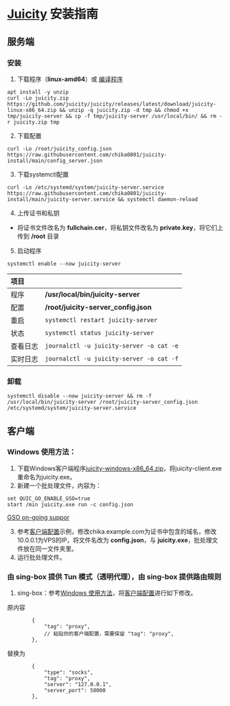 # [Juicity](https://github.com/juicity/juicity) 安装指南

## 服务端

### 安装

1. 下载程序（**linux-amd64**）或 [编译程序](compile_juicity.md)

```
apt install -y unzip
curl -Lo juicity.zip https://github.com/juicity/juicity/releases/latest/download/juicity-linux-x86_64.zip && unzip -q juicity.zip -d tmp && chmod +x tmp/juicity-server && cp -f tmp/juicity-server /usr/local/bin/ && rm -r juicity.zip tmp
```

2. 下载配置

```
curl -Lo /root/juicity_config.json https://raw.githubusercontent.com/chika0801/juicity-install/main/config_server.json
```

3. 下载systemctl配置

```
curl -Lo /etc/systemd/system/juicity-server.service https://raw.githubusercontent.com/chika0801/juicity-install/main/juicity-server.service && systemctl daemon-reload
```

4. 上传证书和私钥

- 将证书文件改名为 **fullchain.cer**，将私钥文件改名为 **private.key**，将它们上传到 **/root** 目录

5. 启动程序

```
systemctl enable --now juicity-server
```

| 项目 | |
| :--- | :--- |
| 程序 | **/usr/local/bin/juicity-server** |
| 配置 | **/root/juicity-server_config.json** |
| 重启 | `systemctl restart juicity-server` |
| 状态 | `systemctl status juicity-server` |
| 查看日志 | `journalctl -u juicity-server -o cat -e` |
| 实时日志 | `journalctl -u juicity-server -o cat -f` |

### 卸载

```
systemctl disable --now juicity-server && rm -f /usr/local/bin/juicity-server /root/juicity-server_config.json /etc/systemd/system/juicity-server.service
```

## 客户端

### Windows 使用方法：

1. 下载Windows客户端程序[juicity-windows-x86_64.zip](https://github.com/juicity/juicity/releases/latest/download/juicity-windows-x86_64.zip)，将juicity-client.exe重命名为juicity.exe。
2. 新建一个批处理文件，内容为：

```
set QUIC_GO_ENABLE_GSO=true
start /min juicity.exe run -c config.json
```

[GSO on-going suppor](https://github.com/juicity/juicity/discussions/42)

3. 参考[客户端配置](config_client.json)示例，修改chika.example.com为证书中包含的域名，修改10.0.0.1为VPS的IP，将文件名改为 **config.json**，与 **juicity.exe**，批处理文件放在同一文件夹里。
4. 运行批处理文件。

### 由 sing-box 提供 Tun 模式（透明代理），由 sing-box 提供路由规则

1. sing-box：参考[Windows 使用方法](https://github.com/chika0801/sing-box-examples/blob/main/README.md)，将[客户端配置](https://github.com/chika0801/sing-box-examples/blob/main/Tun/config_client_windows.json)进行如下修改。

原内容
```jsonc
        {
            "tag": "proxy",
            // 粘贴你的客户端配置，需要保留 "tag": "proxy",
        },
```

替换为
```jsonc
        {
            "type": "socks",
            "tag": "proxy",
            "server": "127.0.0.1",
            "server_port": 50000
        },
```
